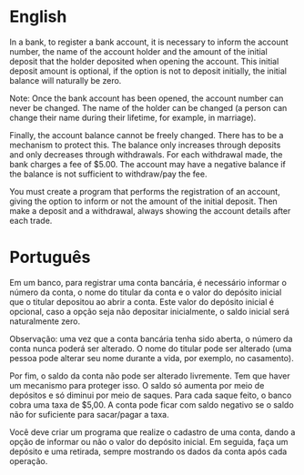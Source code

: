 # English
In a bank, to register a bank account, it is necessary to inform the account number, the name of the account holder and the amount of the initial deposit that the holder deposited when opening the account. This initial deposit amount is optional, if the option is not to deposit initially, the initial balance will naturally be zero.

Note: Once the bank account has been opened, the account number can never be changed. The name of the holder can be changed (a person can change their name during their lifetime, for example, in marriage).

Finally, the account balance cannot be freely changed. There has to be a mechanism to protect this. The balance only increases through deposits and only decreases through withdrawals. For each withdrawal made, the bank charges a fee of $5.00. The account may have a negative balance if the balance is not sufficient to withdraw/pay the fee.

You must create a program that performs the registration of an account, giving the option to inform or not the amount of the initial deposit. Then make a deposit and a withdrawal, always showing the account details after each trade.

# Português
Em um banco, para registrar uma conta bancária, é necessário informar o número da conta, o nome do titular da conta e o valor do depósito inicial que o titular depositou ao abrir a conta. Este valor do depósito inicial é opcional, caso a opção seja não depositar inicialmente, o saldo inicial será naturalmente zero.

Observação: uma vez que a conta bancária tenha sido aberta, o número da conta nunca poderá ser alterado. O nome do titular pode ser alterado (uma pessoa pode alterar seu nome durante a vida, por exemplo, no casamento).

Por fim, o saldo da conta não pode ser alterado livremente. Tem que haver um mecanismo para proteger isso. O saldo só aumenta por meio de depósitos e só diminui por meio de saques. Para cada saque feito, o banco cobra uma taxa de $5,00. A conta pode ficar com saldo negativo se o saldo não for suficiente para sacar/pagar a taxa.

Você deve criar um programa que realize o cadastro de uma conta, dando a opção de informar ou não o valor do depósito inicial. Em seguida, faça um depósito e uma retirada, sempre mostrando os dados da conta após cada operação.
